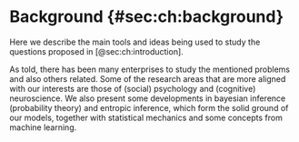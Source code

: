 
# Background {#sec:ch:background}

Here we describe the main tools and ideas being used to study the questions proposed in [@sec:ch:introduction].

As told, there has been many enterprises to study the mentioned problems and also others related. Some of the research areas that are more aligned with our interests are those of (social) psychology and (cognitive) neuroscience. We also present some developments in bayesian inference (probability theory) and entropic inference, which form the solid ground of our models, together with statistical mechanics and some concepts from machine learning.

